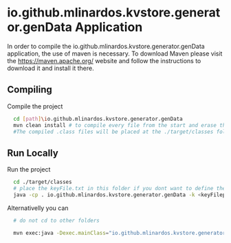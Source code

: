 # io.github.mlinardos.kvstore.generator.genData Application

In order to compile the io.github.mlinardos.kvstore.generator.genData application, the use of maven is necessary.
To download Maven please visit the https://maven.apache.org/ website and follow the instructions to download it and install it there.



## Compiling

Compile the project

```bash
  cd [path]\io.github.mlinardos.kvstore.generator.genData
  mvn clean install # to compile every file from the start and erase the target folder
  #The compiled .class files will be placed at the ./target/classes folder
```

## Run Locally

Run the project

```bash
  cd ./target/classes
  # place the keyFile.txt in this folder if you dont want to define the full path
  java -cp . io.github.mlinardos.kvstore.generator.genData -k <keyFilepath> -n <number-of-lines> -d <max Level Of Nesting> -l <max Length Of Sting> -m <keys inside each value>
```

Alternativelly you can

```bash
  # do not cd to other folders

  mvn exec:java -Dexec.mainClass="io.github.mlinardos.kvstore.generator.genData" -Dexec.args="-k <keyFile> -n <number-of-lines> -d <max Level Of Nesting> -l <max Length Of Sting> -m <keys inside each value>"
```